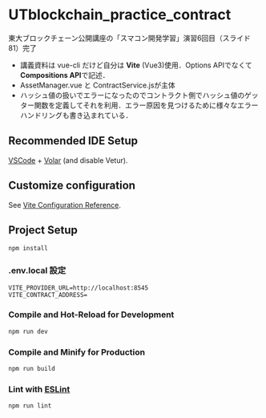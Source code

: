 # UTblockchain_practice_contract

東大ブロックチェーン公開講座の「スマコン開発学習」演習6回目（スライド81）完了

- 講義資料は vue-cli だけど自分は **Vite** (Vue3)使用．Options APIでなくて**Compositions API**で記述．
- AssetManager.vue と ContractService.jsが主体
- ハッシュ値の扱いでエラーになったのでコントラクト側でハッシュ値のゲッター関数を定義してそれを利用．エラー原因を見つけるために様々なエラーハンドリングも書き込まれている．

## Recommended IDE Setup

[VSCode](https://code.visualstudio.com/) + [Volar](https://marketplace.visualstudio.com/items?itemName=Vue.volar) (and disable Vetur).

## Customize configuration

See [Vite Configuration Reference](https://vite.dev/config/).

## Project Setup

```sh
npm install
```

### .env.local 設定

```
VITE_PROVIDER_URL=http://localhost:8545
VITE_CONTRACT_ADDRESS=
```

### Compile and Hot-Reload for Development

```sh
npm run dev
```

### Compile and Minify for Production

```sh
npm run build
```

### Lint with [ESLint](https://eslint.org/)

```sh
npm run lint
```
